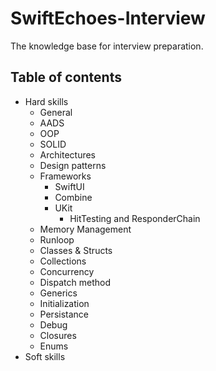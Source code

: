 # SwiftEchoes-Interview
The knowledge base for interview preparation.


## Table of contents
* Hard skills
    * General
    * AADS
    * OOP
    * SOLID
    * Architectures
    * Design patterns
    * Frameworks
        * SwiftUI
        * Combine
        * UKit
            * HitTesting and ResponderChain
    * Memory Management
    * Runloop
    * Classes & Structs
    * Collections
    * Concurrency
    * Dispatch method
    * Generics
    * Initialization
    * Persistance
    * Debug
    * Closures
    * Enums
* Soft skills
